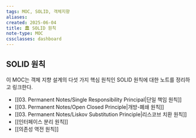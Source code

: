 ```yaml
---
tags: MOC, SOLID, 객체지향
aliases:
created: 2025-06-04
title: 🏛️ SOLID 원칙
note-type: MOC
cssclasses: dashboard
---
```


## SOLID 원칙

이 MOC는 객체 지향 설계의 다섯 가지 핵심 원칙인 SOLID 원칙에 대한 노트를 정리하고 링크한다.

- [[03. Permanent Notes/Single Responsibility Principal|단일 책임 원칙]]
- [[03. Permanent Notes/Open Closed Principle|개방-폐쇄 원칙]]
- [[03. Permanent Notes/Liskov Substitution Principle|리스코브 치환 원칙]]
- [[인터페이스 분리 원칙]]
- [[의존성 역전 원칙]] 